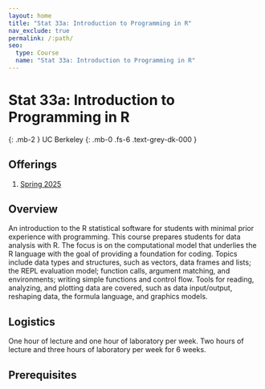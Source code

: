 ```yaml
---
layout: home
title: "Stat 33a: Introduction to Programming in R"
nav_exclude: true
permalink: /:path/
seo:
  type: Course
  name: "Stat 33a: Introduction to Programming in R"
---
```


# Stat 33a: Introduction to Programming in R
{: .mb-2 }
UC Berkeley
{: .mb-0 .fs-6 .text-grey-dk-000 }



## Offerings

1. [Spring 2025](/spring-2025)




## Overview

An introduction to the R statistical software for students with minimal prior experience with programming. This course prepares students for data analysis with R. The focus is on the computational model that underlies the R language with the goal of providing a foundation for coding. Topics include data types and structures, such as vectors, data frames and lists; the REPL evaluation model; function calls, argument matching, and environments; writing simple functions and control flow. Tools for reading, analyzing, and plotting data are covered, such as data input/output, reshaping data, the formula language, and graphics models.


## Logistics

One hour of lecture and one hour of laboratory per week. Two hours of lecture and three hours of laboratory per week for 6 weeks. 

## Prerequisites



